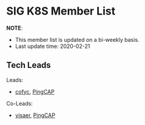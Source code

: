 # SIG K8S Member List

**NOTE**:

* This member list is updated on a bi-weekly basis.
* Last update time: 2020-02-21

## Tech Leads

Leads:
* [cofyc](https://github.com/cofyc), [PingCAP](https://pingcap.com/en/)

Co-Leads:

* [yisaer](https://github.com/yisaer), [PingCAP](https://pingcap.com/en/)
